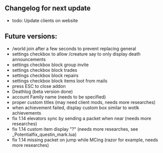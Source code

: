
## Changelog for next update


- todo: Update clients on website


## Future versions:
- /world join after a few seconds to prevent replacing general
- settings checkbox to allow /creature say to only display death announcements
- settings checkbox block group invite
- settings checkbox block trades
- settings checkbox block repairs
- settings checkbox block items loot from mails
- press ESC to close addon
- Deathlog (beta version done)
- account Family name (needs to be specified)
- proper custom titles (may need client mods, needs more researches)
- when achievement failed, display custom box similar to wotlk achievements
- fix 1.14 elevators sync by sending a packet when near (needs more researches)
- fix 1.14 custom item display "?" (needs more researches, see _Potentialfix_questin_mark.lua)
- fix 1.14 missing packet on jump while MCing (razor for example, needs more researches)
